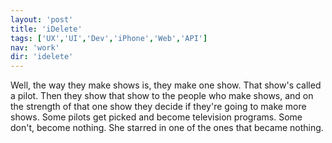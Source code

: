 ```yaml
---
layout: 'post'
title: 'iDelete'
tags: ['UX','UI','Dev','iPhone','Web','API']
nav: 'work'
dir: 'idelete'
---
```

Well, the way they make shows is, they make one show. That show's called a pilot. Then they show that show to the people who make shows, and on the strength of that one show they decide if they're going to make more shows. Some pilots get picked and become television programs. Some don't, become nothing. She starred in one of the ones that became nothing.